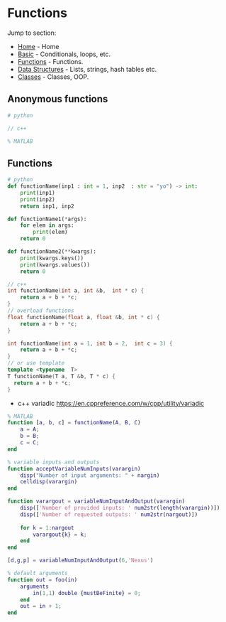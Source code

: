 # Functions

Jump to section:
- [Home](./language_comparison.md) - Home 
- [Basic](./basic.md) - Conditionals, loops, etc.
- [Functions](./functions.md) - Functions.
- [Data Structures](./data_structures.md) - Lists, strings, hash tables etc. 
- [Classes](./classes.md) - Classes, OOP.


## Anonymous functions
```python
# python
```
```c++
// c++
```
```MATLAB
% MATLAB

```

## Functions
```python
# python
def functionName(inp1 : int = 1, inp2  : str = "yo") -> int:
    print(inp1)
    print(inp2)
    return inp1, inp2

def functionName1(*args):
    for elem in args:
        print(elem)
    return 0

def functionName2(**kwargs):
    print(kwargs.keys())
    print(kwargs.values())
    return 0
```
```c++
// c++
int functionName(int a, int &b,  int * c) {
    return a + b + *c;
}
// overload functions
float functionName(float a, float &b, int * c) {
    return a + b + *c;
}

int functionName(int a = 1, int b = 2,  int c = 3) {
    return a + b + *c;
}
// or use template
template <typename  T>
T functionName(T a, T &b, T * c) {
  return a + b + *c;
}
```
- c++ variadic https://en.cppreference.com/w/cpp/utility/variadic
```MATLAB
% MATLAB
function [a, b, c] = functionName(A, B, C)
    a = A;
    b = B;
    c = C;
end

% variable inputs and outputs
function acceptVariableNumInputs(varargin)
    disp("Number of input arguments: " + nargin)
    celldisp(varargin)
end

function varargout = variableNumInputAndOutput(varargin)
    disp(['Number of provided inputs: ' num2str(length(varargin))])
    disp(['Number of requested outputs: ' num2str(nargout)])
    
    for k = 1:nargout
        varargout{k} = k;
    end
end

[d,g,p] = variableNumInputAndOutput(6,'Nexus')

% default arguments
function out = foo(in)
    arguments
        in(1,1) double {mustBeFinite} = 0;
    end
    out = in + 1;
end
```
